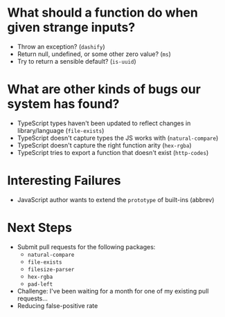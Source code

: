 # What should a function do when given strange inputs?

- Throw an exception? (`dashify`)
- Return null, undefined, or some other zero value? (`ms`)
- Try to return a sensible default? (`is-uuid`)

# What are other kinds of bugs our system has found?

- TypeScript types haven't been updated to reflect changes in library/language (`file-exists`)
- TypeScript doesn't capture types the JS works with (`natural-compare`)
- TypeScript doesn't capture the right function arity (`hex-rgba`)
- TypeScript tries to export a function that doesn't exist (`http-codes`)

# Interesting Failures

- JavaScript author wants to extend the `prototype` of built-ins (abbrev)

# Next Steps

- Submit pull requests for the following packages:
  - `natural-compare`
  - `file-exists`
  - `filesize-parser`
  - `hex-rgba`
  - `pad-left`
- Challenge: I've been waiting for a month for one of my existing pull requests...
- Reducing false-positive rate
